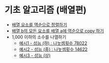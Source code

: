 # 기초 알고리즘 (배열편)
* [배열 요소를 역순으로 정렬하기](./src/copy_rcopy_Array.java)
* [배열 b의 모든 요소를 배열 a에 역순으로 copy 하기](./src/ReverseArray.java)
* 1,000 이하의 소수를 나열하기
  * [예시1 - 성능 (하) : 나눗셈횟수 78022](./src/PrimeNumber1.java)
  * [예시2 - 성능 (중) : 나눗셈횟수 14622](./src/PrimeNumber2.java)
  * [예시3 - 성능 (상)]()